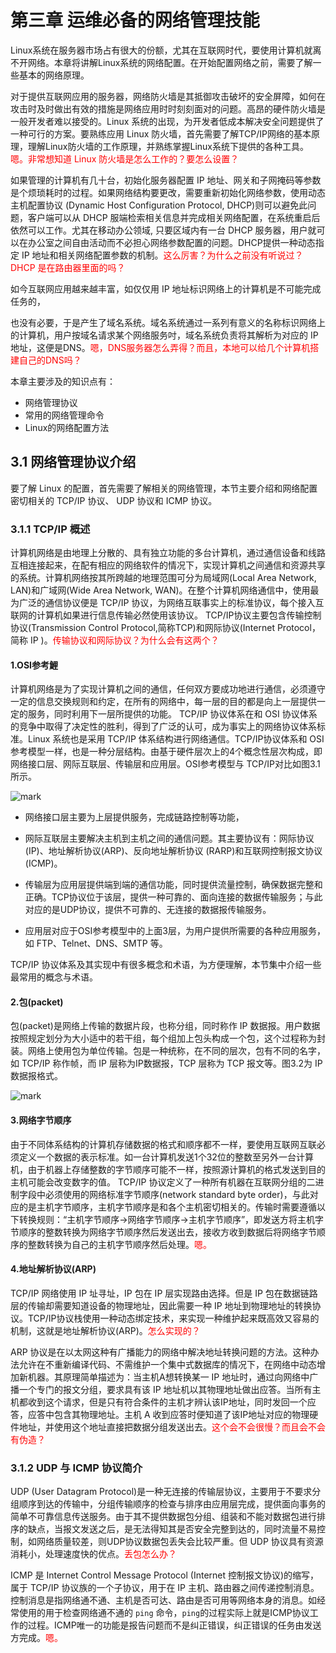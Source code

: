 # 第三章 运维必备的网络管理技能


Linux系统在服务器市场占有很大的份额，尤其在互联网时代，要使用计算机就离不开网络。本章将讲解Linux系统的网络配置。在开始配置网络之前，需要了解一些基本的网络原理。

对于提供互联网应用的服务器，网络防火墙是其抵御攻击破坏的安全屏障，如何在攻击时及时做出有效的措施是网络应用时时刻刻面对的问题。高昂的硬件防火墙是一般开发者难以接受的。Linux 系统的出现，为开发者低成本解决安全问题提供了一种可行的方案。要熟练应用 Linux 防火墙，首先需要了解TCP/IP网络的基本原理，理解Linux防火墙的工作原理，并熟练掌握Linux系统下提供的各种工具。<span style="color:red;">嗯。非常想知道 Linux 防火墙是怎么工作的？要怎么设置？</span>

如果管理的计算机有几十台，初始化服务器配置 IP 地址、网关和子网掩码等参数是个烦琐耗时的过程。如果网络结构要更改，需要重新初始化网络参数，使用动态主机配置协议 (Dynamic Host Configuration Protocol, DHCP)则可以避免此问题，客户端可以从 DHCP 服端检索相关信息并完成相关网络配置，在系统重启后依然可以工作。尤其在移动办公领域, 只要区域内有一台 DHCP 服务器，用户就可以在办公室之间自由活动而不必担心网络参数配置的问题。DHCP提供一种动态指定 IP 地址和相关网络配置参数的机制。<span style="color:red;">这么厉害？为什么之前没有听说过？DHCP 是在路由器里面的吗？</span>

如今互联网应用越来越丰富，如仅仅用 IP 地址标识网络上的计算机是不可能完成任务的，

也没有必要，于是产生了域名系统。域名系统通过一系列有意义的名称标识网络上的计算机，用户按域名请求某个网络服务吋，域名系统负责将其解析为对应的 IP 地址，这便是DNS。<span style="color:red;">嗯，DNS服务器怎么弄得？而且，本地可以给几个计算机搭建自己的DNS吗？</span>

本章主要涉及的知识点有：

- 网络管理协议
- 常用的网络管理命令
- Linux的网络配置方法

## 3.1 网络管理协议介绍

要了解 Linux 的配置，首先需要了解相关的网络管理，本节主要介绍和网络配置密切相关的 TCP/IP 协议、 UDP 协议和 ICMP 协议。

### 3.1.1 TCP/IP 概述

计算机网络是由地理上分散的、具有独立功能的多台计算机，通过通信设备和线路互相连接起来，在配有相应的网络软件的情况下，实现计算机之间通信和资源共享的系统。计算机网络按其所跨越的地理范围可分为局域网(Local Area Network, LAN)和广域网(Wide Area Network, WAN)。在整个计算机网络通信中，使用最为广泛的通信协议便是 TCP/IP 协议，为网络互联事实上的标准协议，每个接入互联网的计算机如果进行信息传输必然使用该协议。 TCP/IP协议主要包含传输控制协议(Transmission Control Protocol,简称TCP)和网际协议(Internet Protocol，简称 IP )。<span style="color:red;">传输协议和网际协议？为什么会有这两个？</span>

#### 1.OSI参考鯉

计算机网络是为了实现计算机之间的通信，任何双方要成功地进行通信，必须遵守一定的信息交换规则和约定，在所有的网络中，每一层的目的都是向上一层提供一定的服务，同时利用下一层所提供的功能。 TCP/IP 协议体系在和 OSI 协议体系的竞争中取得了决定性的胜利，得到了广泛的认可，成为事实上的网络协议体系标准。Linux 系统也是采用 TCP/IP 体系结构进行网络通信。TCP/IP协议体系和 OSI 参考模型一样，也是一种分层结构。由基于硬件层次上的4个概念性层次构成，即网络接口层、网际互联层、传输层和应用层。OSI参考模型与 TCP/IP对比如图3.1所示。

![mark](http://pacdb2bfr.bkt.clouddn.com/blog/image/180712/cb4fkgadhj.png?imageslim)


- 网络接口层主要为上层提供服务，完成链路控制等功能，

- 网际互联层主要解决主机到主机之间的通信问题。其主要协议有：网际协议(IP)、地址解析协议(ARP)、反向地址解析协议 (RARP)和互联网控制报文协议(ICMP)。

- 传输层为应用层提供端到端的通信功能，同时提供流量控制，确保数据完整和正确。TCP协议位于该层，提供一种可靠的、面向连接的数据传输服务；与此对应的是UDP协议，提供不可靠的、无连接的数据报传输服务。

- 应用层对应于OSI参考模型中的上面3层，为用户提供所需要的各种应用服务，如 FTP、Telnet、DNS、SMTP 等。

TCP/IP 协议体系及其实现中有很多概念和术语，为方便理解，本节集中介绍一些最常用的概念与术语。

#### 2.包(packet)

包(packet)是网络上传输的数据片段，也称分组，同时称作 IP 数据报。用户数据按照规定划分为大小适中的若干组，每个组加上包头构成一个包，这个过程称为封装。网络上使用包为单位传输。包是一种统称，在不同的层次，包有不同的名字，如 TCP/IP 称作帧，而 IP 层称为IP数据报，TCP 层称为 TCP 报文等。图3.2为 IP 数据报格式。

![mark](http://pacdb2bfr.bkt.clouddn.com/blog/image/180712/aadEkDgk4b.png?imageslim)

#### 3.网络字节顺序

由于不同体系结构的计算机存储数据的格式和顺序都不一样，要使用互联网互联必须定义一个数据的表示标准。如一台计算机发送1个32位的整数至另外一台计算机，由于机器上存储整数的字节顺序可能不一样，按照源计算机的格式发送到目的主机可能会改变数字的值。 TCP/IP 协议定义了一种所有机器在互联网分组的二进制字段中必须使用的网络标准字节顺序(network standard byte order)，与此对应的是主机字节顺序，主机字节顺序是和各个主机密切相关的。传输时需要遵循以下转换规则：“主机字节顺序->网络字节顺序->主机字节顺序”，即发送方将主机字节顺序的整数转换为网络字节顺序然后发送出去，接收方收到数据后将网络字节顺序的整数转换为自己的主机字节顺序然后处理。<span style="color:red;">嗯。</span>

#### 4.地址解析协议(ARP)

TCP/IP 网络使用 IP 址寻址，IP 包在 IP 层实现路由选择。但是 IP 包在数据链路层的传输却需要知道设备的物理地址，因此需要一种 IP 地址到物理地址的转换协议。TCP/IP协议栈使用一种动态绑定技术，来实现一种维护起来既高效又容易的机制，这就是地址解析协议(ARP)。<span style="color:red;">怎么实现的？</span>

ARP 协议是在以太网这种有广播能力的网络中解决地址转换问题的方法。这种办法允许在不重新编译代码、不需维护一个集中式数据库的情况下，在网络中动态增加新机器。其原理简单描述为：当主机A想转换某一 IP 地址时，通过向网络中广播一个专门的报文分组，要求具有该 IP 地址机以其物理地址做出应答。当所有主机都收到这个请求，但是只有符合条件的主机才辨认该IP地址，同时发回一个应答，应答中包含其物理地址。主机 A 收到应答时便知道了该IP地址对应的物理硬件地址，并使用这个地址直接把数据分组发送出去。<span style="color:red;">这个会不会很慢？而且会不会有伪造？</span>

### 3.1.2 UDP 与 ICMP 协议简介

UDP (User Datagram Protocol)是一种无连接的传输层协议，主要用于不要求分组顺序到达的传输中，分组传输顺序的检查与排序由应用层完成，提供面向事务的简单不可靠信息传送服务。由于其不提供数据包分组、组装和不能对数据包进行排序的缺点，当报文发送之后，是无法得知其是否安全完整到达的，同时流量不易控制，如网络质量较差，则UDP协议数据包丢失会比较严重。但 UDP 协议具有资源消耗小，处理速度快的优点。<span style="color:red;">丢包怎么办？</span>

ICMP 是 Internet Control Message Protocol (Internet 控制报文协议)的缩写，属于 TCP/IP 协议族的一个子协议，用于在 IP 主机、路由器之间传递控制消息。控制消息是指网络通不通、主机是否可达、路由是否可用等网络本身的消息。如经常使用的用于检查网络通不通的 `ping` 命令，`ping`的过程实际上就是ICMP协议工作的过程。ICMP唯一的功能是报告问题而不是纠正错误，纠正错误的任务由发送方完成。<span style="color:red;">嗯。</span>
